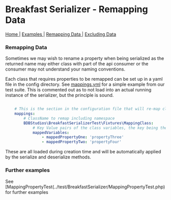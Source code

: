 # Breakfast Serializer - Remapping Data

<nav>
    <span>
        <a href='index.md'>
            Home
        </a>
    </span>
    |
    <span>
        <a href='examples.md'>
            Examples
        </a>
    </span>
     |
    <span>
        <a href='remapping.md'>
            Remapping Data
        </a>
    </span>
     | 
    <span>
        <a href='exclusions.md'>
            Excluding Data
        </a>
    </span>
</nav>

### Remapping Data

Sometimes we may wish to rename a property when being serialized as the returned name may either class with part of the 
api consumer or the consumer may not understand your naming conventions.

Each class that requires properties to be remapped can be set up in a yaml file in the config directory. See 
[mappings.yml](../config/mappings/mappings.yml]) for a simple example from our test suite. This is commented out as 
to not load into an actual running instance of the serializer, but the principle is sound.

```yml

    # This is the section in the configuration file that will re-map class variables
    mappings:
        # ClassName to remap including namespace
        BDBStudios\BreakfastSerializerTest\Fixtures\MappingClass:
            # Key Value pairs of the class variables, the key being the class property
            mappedVariables:
                - mappedPropertyOne: 'propertyThree'
                - mappedPropertyTwo: 'propertyFour'

```

These are all loaded during creation time and will be automatically applied by the serialize and deserialize methods.

### Further examples 

See [MappingPropertyTest(../test/BreakfastSerializer/MappingPropertyTest.php) for further examples
